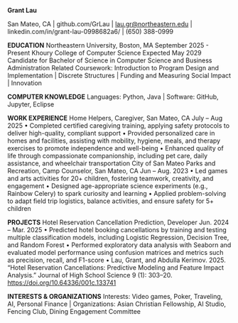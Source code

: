 **Grant Lau** 

San Mateo, CA | github.com/GrLau | lau.gr@northeastern.edu | linkedin.com/in/grant-lau-0998682a6/ | (650) 388-0999

**EDUCATION**
Northeastern University, Boston, MA 						           September 2025 - Present
Khoury College of Computer Science 							       Expected May 2029
Candidate for Bachelor of Science in Computer Science and Business Administration
Related Coursework:	Introduction to Program Design and Implementation | Discrete Structures | Funding and Measuring Social Impact | Innovation

**COMPUTER KNOWLEDGE**
Languages: Python, Java | Software: GitHub, Jupyter, Eclipse

**WORK EXPERIENCE**
Home Helpers, Caregiver, San Mateo, CA 						          July – Aug 2025
•	Completed certified caregiving training, applying safety protocols to deliver high-quality, compliant support
•	Provided personalized care in homes and facilities, assisting with mobility, hygiene, meals, and therapy exercises to promote independence and well-being
•	Enhanced quality of life through compassionate companionship, including pet care, daily assistance, and wheelchair transportation
City of San Mateo Parks and Recreation, Camp Counselor, San Mateo, CA	         Jun – Aug. 2023
•	Led games and arts activities for 20+ children, fostering teamwork, creativity, and engagement
•	Designed age-appropriate science experiments (e.g., Rainbow Celery) to spark curiosity and learning
•	Applied problem-solving to adapt field trip logistics, balance activities, and ensure safety for 5+ children

**PROJECTS** 
Hotel Reservation Cancellation Prediction, Developer					   Jun. 2024 – Mar. 2025
•	Predicted hotel booking cancellations by training and testing multiple classification models, including Logistic Regression, Decision Tree, and Random Forest
•	Performed exploratory data analysis with Seaborn and evaluated model performance using confusion matrices and metrics such as precision, recall, and F1-score
•	Lau, Grant, and Abdulla Kerimov. 2025. “Hotel Reservation Cancellations: Predictive Modeling and Feature Impact Analysis.” Journal of High School Science 9 (1): 303–20.
https://doi.org/10.64336/001c.133741 

**INTERESTS & ORGANIZATIONS**
Interests: Video games, Poker, Traveling, AI, Personal Finance | Organizations: Asian Christian Fellowship, AI Studio, Fencing Club, Dining Engagement Committee

